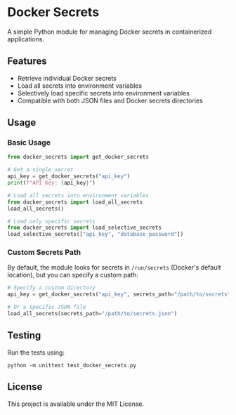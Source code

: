 # Docker Secrets

A simple Python module for managing Docker secrets in containerized applications.

## Features

- Retrieve individual Docker secrets
- Load all secrets into environment variables
- Selectively load specific secrets into environment variables
- Compatible with both JSON files and Docker secrets directories

## Usage

### Basic Usage

```python
from docker_secrets import get_docker_secrets

# Get a single secret
api_key = get_docker_secrets("api_key")
print(f"API Key: {api_key}")

# Load all secrets into environment variables
from docker_secrets import load_all_secrets
load_all_secrets()

# Load only specific secrets
from docker_secrets import load_selective_secrets
load_selective_secrets(["api_key", "database_password"])
```

### Custom Secrets Path

By default, the module looks for secrets in `/run/secrets` (Docker's default location), but you can specify a custom path:

```python
# Specify a custom directory
api_key = get_docker_secrets("api_key", secrets_path="/path/to/secrets")

# Or a specific JSON file
load_all_secrets(secrets_path="/path/to/secrets.json")
```

## Testing

Run the tests using:

```
python -m unittest test_docker_secrets.py
```

## License

This project is available under the MIT License.